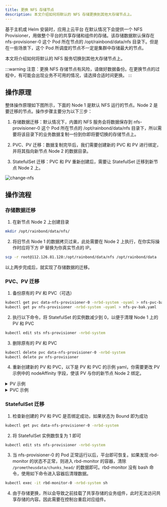 ```yaml
---
title: 更换 NFS 存储节点
description: 本文介绍如何将默认的 NFS 存储更换到其他大存储节点上。
---
```


基于主机或 Helm 安装时，应用上云平台 在默认情况下会提供一个 NFS Provisioner，用做整个平台的共享存储和组件的存储。该存储数据默认保存在 nfs-provisioner-0 这个 Pod 所在节点的 /opt/rainbond/data/nfs 目录下。但是在一些场景下，这个 Pod 所调度的节点不一定是集群中存储最大的节点。

本文将介绍如何将默认的 NFS 服务切换到其他大存储节点上。

:::warning
注意：更换 NFS 存储节点有风险，请做好数据备份。在更换节点的过程中，有可能会出现业务不可用的情况，请选择合适时间更换。
:::

## 操作原理

整体操作原理如下图所示，下面的 Node 1 是默认 NFS 运行的节点。Node 2 是要迁移的节点。操作步骤主要分为以下三步：

1. 存储数据迁移：默认情况下，内置的 NFS 服务会将数据保存到 nfs-provisioner-0 这个 Pod 所在节点的 /opt/rainbond/data/nfs 目录下，所以需要将该目录下的业务数据复制一份到你即将要切换的存储节点上。

2. PVC、PV 迁移：数据复制完毕后，我们需要创建新的 PVC 和 PV 进行绑定，并将其指向新节点 Node 2 的数据目录。

3. StatefulSet 迁移：PVC 和 PV 重新创建后，需要让 StatefulSet 迁移到新节点 Node 2 上。

![change-nfs](https://static.goodrain.com/docs/5.14.2/change-nfs.png)

## 操作流程

### 存储数据迁移

1. 在新节点 Node 2 上创建目录

```bash
mkdir /opt/rainbond/data/nfs/
```

2. 将旧节点 Node 1 的数据拷贝过来，此处需要在 Node 2 上执行，在你实际操作时应将下方 IP 替换为你真实节点的 IP。

```bash
scp -r root@112.126.81.128:/opt/rainbond/data/nfs /opt/rainbond/data
```

以上两步完成后，就实现了存储数据的迁移。

### PVC、PV 迁移

1. 备份原有的 PV 和 PVC（可选）

```bash
kubectl get pvc data-nfs-provisioner-0 -nrbd-system -oyaml > nfs-pvc-bak.yaml
kubectl get pv nfs-provisioner -nrbd-system -oyaml > nfs-pv-bak.yaml
```

2. 执行以下命令，将 StatefulSet 的实例数减少到 0，以便于清理 Node 1 上的 PV 和 PVC

```bash
kubectl edit sts nfs-provisioner -nrbd-system
```

3. 删除原有的 PV 和 PVC

```bash
kubectl delete pvc data-nfs-provisioner-0 -nrbd-system
kubectl delete pv nfs-provisioner
```

4. 重新创建新的 PV 和 PVC，以下是 PV 和 PVC 的示例 yaml，你需要更改 PV 示例中的 nodeAffinity 字段，使该 PV 与你的新节点 Node 2 绑定。

<details>
<summary>PV 示例</summary>

```yaml
apiVersion: v1
kind: PersistentVolume
metadata:
  labels:
    belongTo: rainbond-operator
    creator: 应用上云平台
    name: nfs-provisioner
  name: nfs-provisioner
spec:
  accessModes:
  - ReadWriteMany
  capacity:
    storage: 1Gi
  hostPath:
    path: /opt/rainbond/data/nfs
    type: DirectoryOrCreate
  nodeAffinity:
    required:
      nodeSelectorTerms:
      - matchExpressions:
        - key: kubernetes.io/hostname
          operator: In
          values:
          - 59.110.14.219
      - matchExpressions:
        - key: k3s.io/hostname
          operator: In
          values:
          - 59.110.14.219
  persistentVolumeReclaimPolicy: Retain
  storageClassName: manual
  volumeMode: Filesystem
```

</details>

<details>
<summary>PVC 示例</summary>

```yaml
apiVersion: v1
kind: PersistentVolumeClaim
metadata:
  labels:
    belongTo: rainbond-operator
    creator: 应用上云平台
    name: nfs-provisioner
  name: data-nfs-provisioner-0
  namespace: rbd-system
spec:
  accessModes:
  - ReadWriteMany
  resources:
    requests:
      storage: 1Gi
  storageClassName: manual
  volumeMode: Filesystem
  volumeName: nfs-provisioner
```

</details>

### StatefulSet 迁移

1. 检查新创建的 PV 和 PVC 是否绑定成功，如果状态为 Bound 即为成功

```bash
kubectl get pvc data-nfs-provisioner-0 -nrbd-system
```

2. 将 StatefulSet 实例数恢复为 1 即可

```bash
kubectl edit sts nfs-provisioner -nrbd-system
```

3. 当 nfs-provisioner-0 的 Pod 正常运行以后，平台即可恢复。如果发现 rbd-monitor 的状态不正常，则进入 rbd-monitor 的容器，清除 `/prometheusdata/chunks_head/` 的数据即可。rbd-monitor 没有 bash 命令，使用如下命令进入容器后清理数据。

```bash
kubectl exec -it rbd-monitor-0 -nrbd-system sh
```

4. 由于存储更换，所以会导致之前挂载了共享存储的业务组件，此时无法访问共享存储的内容。因此需要在控制台重启对应组件。
